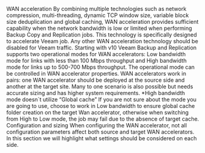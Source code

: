 WAN acceleration
By combining multiple technologies such as network compression, multi-threading, dynamic TCP window size, variable block size deduplication and global caching, WAN acceleration provides sufficient capability when the network bandwidth is low or limited when performing Backup Copy and Replication jobs. This technology is specifically designed to accelerate Veeam job. Any other WAN acceleration technology should be disabled for Veeam traffic.
Starting with v10 Veeam Backup and Replication supports two operational modes for WAN accelerators: Low bandwidth mode for links with less than 100 Mbps throughput and High bandwidth mode for links up to 500-700 Mbps throughput. The operational mode can be controlled in WAN accelerator properties.
WAN accelerators work in pairs: one WAN accelerator should be deployed at the source side and another at the target site. Many to one scenario is also possible but needs accurate sizing and has higher system requirements.
*High bandwidth mode doesn`t utilize “Global cache” If you are not sure about the mode you are going to use, choose to work in Low bandwidth to ensure global cache folder creation on the target Wan accelerator, otherwise when switching from High to Low mode, the job may fail due to the absence of target cache.
Configuration and sizing
When configuring the WAN accelerator, not all configuration parameters affect both source and target WAN accelerators. In this section we will highlight what settings should be considered on each side.
